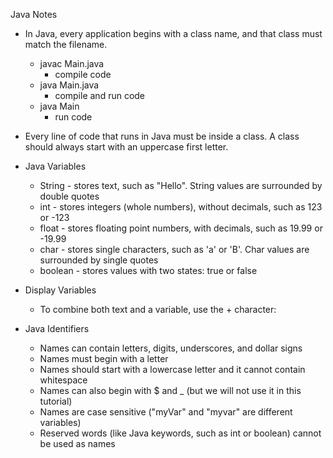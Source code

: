 Java Notes

- In Java, every application begins with a class name, and that class must match the filename.

  - javac Main.java
    - compile code
  - java Main.java
    - compile and run code
  - java Main
    - run code

- Every line of code that runs in Java must be inside a class. A class should always start with an uppercase first letter.

- Java Variables
  - String - stores text, such as "Hello". String values are surrounded by double quotes
  - int - stores integers (whole numbers), without decimals, such as 123 or -123
  - float - stores floating point numbers, with decimals, such as 19.99 or -19.99
  - char - stores single characters, such as 'a' or 'B'. Char values are surrounded by single quotes
  - boolean - stores values with two states: true or false

- Display Variables
  - To combine both text and a variable, use the + character:

- Java Identifiers
  - Names can contain letters, digits, underscores, and dollar signs
  - Names must begin with a letter
  - Names should start with a lowercase letter and it cannot contain whitespace
  - Names can also begin with $ and _ (but we will not use it in this tutorial)
  - Names are case sensitive ("myVar" and "myvar" are different variables)
  - Reserved words (like Java keywords, such as int or boolean) cannot be used as names


<!-- TODO: https://www.w3schools.com/java/java_data_types_numbers.asp -->
